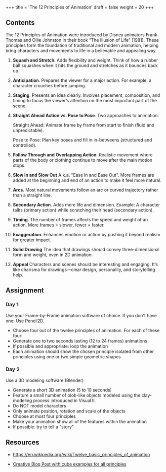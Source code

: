 +++
title = 'The 12 Principles of Animation'
draft = false
weight = 20 
+++

## Contents

The 12 Principles of Animation were introduced by Disney animators Frank Thomas and Ollie Johnston in their book “The Illusion of Life” (1981). These principles form the foundation of traditional and modern animation, helping bring characters and movements to life in a believable and appealing way.

1. **Squash and Stretch**.
    Adds flexibility and weight. Think of how a rubber ball squashes when it hits the ground and stretches as it bounces back up.

2. **Anticipation**.
Prepares the viewer for a major action. For example, a character crouches before jumping.

3. **Staging**.
Presents an idea clearly. Involves placement, composition, and timing to focus the viewer’s attention on the most important part of the scene.

4. **Straight Ahead Action vs. Pose to Pose**.
    Two approaches to animation:

    Straight Ahead: Animate frame by frame from start to finish (fluid and unpredictable).

    Pose to Pose: Plan key poses and fill in in-betweens (structured and controlled).

5. **Follow Through and Overlapping Action**.
Realistic movement where parts of the body or clothing continue to move after the main motion stops.

6. **Slow In and Slow Out**
A.k.a. "Ease In and Ease Out". More frames are added at the beginning and end of an action to make it feel more natural.

7. **Arcs**.
Most natural movements follow an arc or curved trajectory rather than a straight line.

8. **Secondary Action**.
Adds more life and dimension. Example: A character talks (primary action) while scratching their head (secondary action).

9. **Timing**.
The number of frames affects the speed and weight of an action. More frames = slower, fewer = faster.

10. **Exaggeration**.
Enhances emotion or action by pushing it beyond realism for greater impact.

11. **Solid Drawing**
The idea that drawings should convey three-dimensional form and weight, even in 2D animation.

12. **Appeal**
Characters and scenes should be interesting and engaging. It’s like charisma for drawings—clear design, personality, and storytelling help.

## Assignment

### Day 1

Use your Frame-by-Frame animation software of choice. If you don't have one: Use Pencil2D. 

- Choose four out of the twelve principles of animation. For each of these four: 
- Generate one to two seconds lasting (12 to 24 frames) animations
- If possible and appropriate: loop the animation
- Each animation should show the chosen principle isolated from other principles using one or two simple geometric shapes

### Day 2

Use a 3D modeling software (Blender)

- Generate a short 3D animation (5 to 10 seconds)
- Feature a small number of blob-like objects modeled using the clay-modeling process introduced in Visual II.
- Do NOT model characters
- Only animate position, rotation and scale of the objects
- Choose at most four principles 
- Make your animation show all of the features within the animation
- If possible: try to tell a "story"


## Resources

- https://en.wikipedia.org/wiki/Twelve_basic_principles_of_animation

- [Creative Bloq Post with cube examples for all principles](https://www.creativebloq.com/advice/understand-the-12-principles-of-animation)

